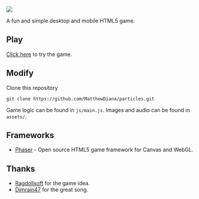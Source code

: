 <img src="http://www.matthewdiana.com/res/particles_logo.png" target="_blank">

A fun and simple desktop and mobile HTML5 game.

## Play

<a href="http://www.matthewdiana.com/particles">Click here</a> to try the game.

## Modify

Clone this repository

```
git clone https://github.com/MatthewDiana/particles.git
```

Game logic can be found in `js/main.js`. Images and audio can be found in `assets/`.


## Frameworks

* [Phaser](https://phaser.io/) - Open source HTML5 game framework for Canvas and WebGL.

## Thanks
* [Ragdollsoft](http://www.kongregate.com/accounts/Ragdollsoft) for the game idea.
* [Dimrain47](http://dimrain47.newgrounds.com/) for the great song.
